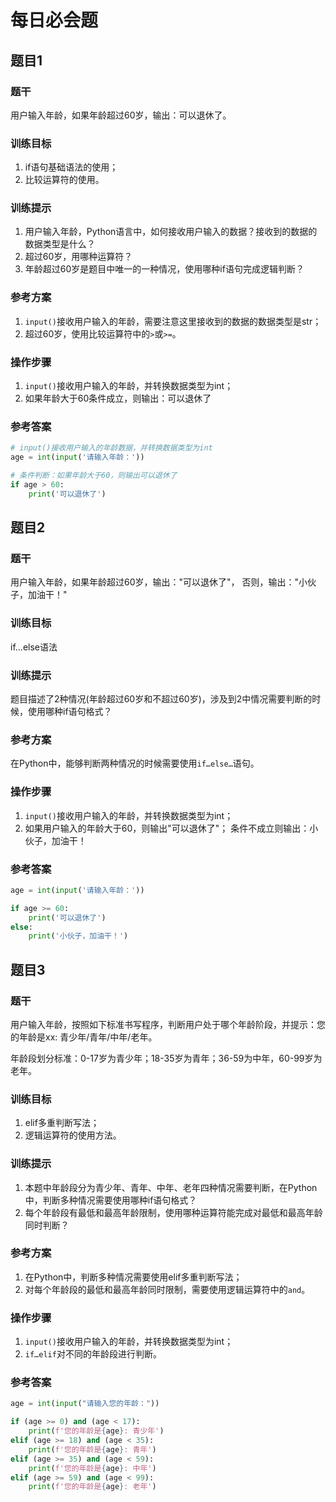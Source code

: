 # 每日必会题

## 题目1 

### 题干

用户输入年龄，如果年龄超过60岁，输出：可以退休了。

### 训练目标

1. if语句基础语法的使用；
2. 比较运算符的使用。

### 训练提示

1. 用户输入年龄，Python语言中，如何接收用户输入的数据？接收到的数据的数据类型是什么？
2. 超过60岁，用哪种运算符？
3. 年龄超过60岁是题目中唯一的一种情况，使用哪种if语句完成逻辑判断？

### 参考方案

1. `input()`接收用户输入的年龄，需要注意这里接收到的数据的数据类型是str；
2. 超过60岁，使用比较运算符中的`>`或`>=`。

### 操作步骤

1. `input()`接收用户输入的年龄，并转换数据类型为int；
2. 如果年龄大于60条件成立，则输出：可以退休了

### 参考答案

```python
# input()接收用户输入的年龄数据，并转换数据类型为int
age = int(input('请输入年龄：'))

# 条件判断：如果年龄大于60，则输出可以退休了
if age > 60:
    print('可以退休了')
```



## 题目2

### 题干

用户输入年龄，如果年龄超过60岁，输出："可以退休了"， 否则，输出："小伙子，加油干！"

### 训练目标

if…else语法

### 训练提示

题目描述了2种情况(年龄超过60岁和不超过60岁)，涉及到2中情况需要判断的时候，使用哪种if语句格式？

### 参考方案

在Python中，能够判断两种情况的时候需要使用`if…else…`语句。

### 操作步骤

1. `input()`接收用户输入的年龄，并转换数据类型为int；
2. 如果用户输入的年龄大于60，则输出"可以退休了"； 条件不成立则输出：小伙子，加油干！

### 参考答案

```python
age = int(input('请输入年龄：'))

if age >= 60:
    print('可以退休了')
else:
    print('小伙子，加油干！')
```



## 题目3 

### 题干

用户输入年龄，按照如下标准书写程序，判断用户处于哪个年龄阶段，并提示：您的年龄是xx: 青少年/青年/中年/老年。

年龄段划分标准：0-17岁为青少年；18-35岁为青年；36-59为中年，60-99岁为老年。

### 训练目标

1. elif多重判断写法；
2. 逻辑运算符的使用方法。

### 训练提示

1. 本题中年龄段分为青少年、青年、中年、老年四种情况需要判断，在Python中，判断多种情况需要使用哪种if语句格式？
2. 每个年龄段有最低和最高年龄限制，使用哪种运算符能完成对最低和最高年龄同时判断？

### 参考方案

1. 在Python中，判断多种情况需要使用elif多重判断写法；
2. 对每个年龄段的最低和最高年龄同时限制，需要使用逻辑运算符中的`and`。

### 操作步骤

1. `input()`接收用户输入的年龄，并转换数据类型为int；
2. `if…elif`对不同的年龄段进行判断。

### 参考答案

```python
age = int(input("请输入您的年龄："))

if (age >= 0) and (age < 17):
    print(f'您的年龄是{age}: 青少年')
elif (age >= 18) and (age < 35):
    print(f'您的年龄是{age}: 青年')
elif (age >= 35) and (age < 59):
    print(f'您的年龄是{age}: 中年')
elif (age >= 59) and (age < 99):
    print(f'您的年龄是{age}: 老年')
```





